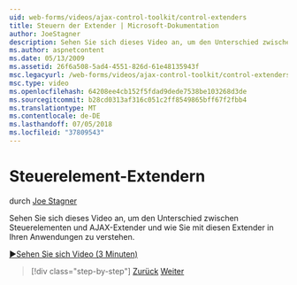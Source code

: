 ```yaml
---
uid: web-forms/videos/ajax-control-toolkit/control-extenders
title: Steuern der Extender | Microsoft-Dokumentation
author: JoeStagner
description: Sehen Sie sich dieses Video an, um den Unterschied zwischen Steuerelementen und AJAX-Extender und wie Sie mit diesen Extender in Ihren Anwendungen zu verstehen.
ms.author: aspnetcontent
ms.date: 05/13/2009
ms.assetid: 26f6a508-5ad4-4551-826d-61e48135943f
msc.legacyurl: /web-forms/videos/ajax-control-toolkit/control-extenders
msc.type: video
ms.openlocfilehash: 64208ee4cb152f5fdad9dede7538be103268d3de
ms.sourcegitcommit: b28cd0313af316c051c2ff8549865bff67f2fbb4
ms.translationtype: MT
ms.contentlocale: de-DE
ms.lasthandoff: 07/05/2018
ms.locfileid: "37809543"
---
```

<a name="control-extenders"></a>Steuerelement-Extendern
====================
durch [Joe Stagner](https://github.com/JoeStagner)

Sehen Sie sich dieses Video an, um den Unterschied zwischen Steuerelementen und AJAX-Extender und wie Sie mit diesen Extender in Ihren Anwendungen zu verstehen.

[&#9654;Sehen Sie sich Video (3 Minuten)](https://channel9.msdn.com/Blogs/ASP-NET-Site-Videos/control-extenders)

> [!div class="step-by-step"]
> [Zurück](utilize-the-ajax-rating-control-in-the-aspnet-toolkit.md)
> [Weiter](color-picker.md)
